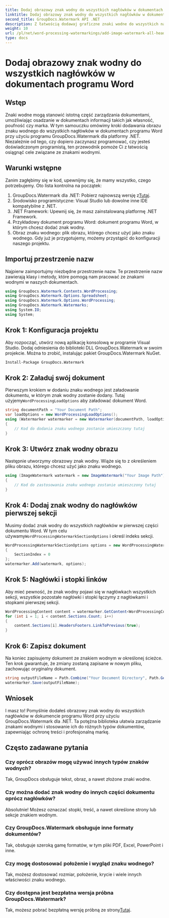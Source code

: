 ```yaml
---
title: Dodaj obrazowy znak wodny do wszystkich nagłówków w dokumentach programu Word
linktitle: Dodaj obrazowy znak wodny do wszystkich nagłówków w dokumentach programu Word
second_title: GroupDocs.Watermark API .NET
description: Z łatwością dodawaj graficzne znaki wodne do wszystkich nagłówków w dokumentach programu Word za pomocą GroupDocs.Watermark dla .NET. Postępuj zgodnie z naszym przewodnikiem krok po kroku ze szczegółowymi przykładami kodu.
weight: 10
url: /pl/net/word-processing-watermarkings/add-image-watermark-all-headers-word-docs/
type: docs
---
```

# Dodaj obrazowy znak wodny do wszystkich nagłówków w dokumentach programu Word

## Wstęp
Znaki wodne mogą stanowić istotną część zarządzania dokumentami, umożliwiając osadzanie w dokumentach informacji takich jak własność, poufność czy marka. W tym samouczku omówimy kroki dodawania obrazu znaku wodnego do wszystkich nagłówków w dokumentach programu Word przy użyciu programu GroupDocs.Watermark dla platformy .NET. Niezależnie od tego, czy dopiero zaczynasz programować, czy jesteś doświadczonym programistą, ten przewodnik pomoże Ci z łatwością osiągnąć cele związane ze znakami wodnymi.
## Warunki wstępne
Zanim zagłębimy się w kod, upewnijmy się, że mamy wszystko, czego potrzebujemy. Oto lista kontrolna na początek:
1.  GroupDocs.Watermark dla .NET: Pobierz najnowszą wersję z[Tutaj](https://releases.groupdocs.com/Watermark/net/).
2. Środowisko programistyczne: Visual Studio lub dowolne inne IDE kompatybilne z .NET.
3. .NET Framework: Upewnij się, że masz zainstalowaną platformę .NET Framework.
4. Przykładowy dokument programu Word: dokument programu Word, w którym chcesz dodać znak wodny.
5. Obraz znaku wodnego: plik obrazu, którego chcesz użyć jako znaku wodnego.
Gdy już je przygotujemy, możemy przystąpić do konfiguracji naszego projektu.
## Importuj przestrzenie nazw
Najpierw zaimportujmy niezbędne przestrzenie nazw. Te przestrzenie nazw zawierają klasy i metody, które pomogą nam pracować ze znakami wodnymi w naszych dokumentach.
```csharp
using GroupDocs.Watermark.Contents.WordProcessing;
using GroupDocs.Watermark.Options.Spreadsheet;
using GroupDocs.Watermark.Options.WordProcessing;
using GroupDocs.Watermark.Watermarks;
using System.IO;
using System;
```
## Krok 1: Konfiguracja projektu
Aby rozpocząć, utwórz nową aplikację konsolową w programie Visual Studio. Dodaj odniesienia do biblioteki DLL GroupDocs.Watermark w swoim projekcie. Można to zrobić, instalując pakiet GroupDocs.Watermark NuGet.
```bash
Install-Package GroupDocs.Watermark
```
## Krok 2: Załaduj swój dokument
 Pierwszym krokiem w dodaniu znaku wodnego jest załadowanie dokumentu, w którym znak wodny zostanie dodany. Tutaj użyjemy`WordProcessingLoadOptions` aby załadować dokument Word.
```csharp
string documentPath = "Your Document Path";
var loadOptions = new WordProcessingLoadOptions();
using (Watermarker watermarker = new Watermarker(documentPath, loadOptions))
{
    // Kod do dodania znaku wodnego zostanie umieszczony tutaj
}
```
## Krok 3: Utwórz znak wodny obrazu
Następnie utworzymy obrazowy znak wodny. Wiąże się to z określeniem pliku obrazu, którego chcesz użyć jako znaku wodnego.
```csharp
using (ImageWatermark watermark = new ImageWatermark("Your Image Path"))
{
    // Kod do zastosowania znaku wodnego zostanie umieszczony tutaj
}
```
## Krok 4: Dodaj znak wodny do nagłówków pierwszej sekcji
 Musimy dodać znak wodny do wszystkich nagłówków w pierwszej części dokumentu Word. W tym celu używamy`WordProcessingWatermarkSectionOptions` i określ indeks sekcji.
```csharp
WordProcessingWatermarkSectionOptions options = new WordProcessingWatermarkSectionOptions
{
    SectionIndex = 0
};
watermarker.Add(watermark, options);
```
## Krok 5: Nagłówki i stopki linków
Aby mieć pewność, że znak wodny pojawi się w nagłówkach wszystkich sekcji, wszystkie pozostałe nagłówki i stopki łączymy z nagłówkami i stopkami pierwszej sekcji.
```csharp
WordProcessingContent content = watermarker.GetContent<WordProcessingContent>();
for (int i = 1; i < content.Sections.Count; i++)
{
    content.Sections[i].HeadersFooters.LinkToPrevious(true);
}
```
## Krok 6: Zapisz dokument
Na koniec zapisujemy dokument ze znakiem wodnym w określonej ścieżce. Ten krok gwarantuje, że zmiany zostaną zapisane w nowym pliku, zachowując oryginalny dokument.
```csharp
string outputFileName = Path.Combine("Your Document Directory", Path.GetFileName(documentPath));
watermarker.Save(outputFileName);
```
## Wniosek
I masz to! Pomyślnie dodałeś obrazowy znak wodny do wszystkich nagłówków w dokumencie programu Word przy użyciu GroupDocs.Watermark dla .NET. Ta potężna biblioteka ułatwia zarządzanie znakami wodnymi i stosowanie ich do różnych typów dokumentów, zapewniając ochronę treści i profesjonalną markę.
## Często zadawane pytania
### Czy oprócz obrazów mogę używać innych typów znaków wodnych?
Tak, GroupDocs obsługuje tekst, obraz, a nawet złożone znaki wodne.
### Czy można dodać znak wodny do innych części dokumentu oprócz nagłówków?
Absolutnie! Możesz oznaczać stopki, treść, a nawet określone strony lub sekcje znakiem wodnym.
### Czy GroupDocs.Watermark obsługuje inne formaty dokumentów?
Tak, obsługuje szeroką gamę formatów, w tym pliki PDF, Excel, PowerPoint i inne.
### Czy mogę dostosować położenie i wygląd znaku wodnego?
Tak, możesz dostosować rozmiar, położenie, krycie i wiele innych właściwości znaku wodnego.
### Czy dostępna jest bezpłatna wersja próbna GroupDocs.Watermark?
 Tak, możesz pobrać bezpłatną wersję próbną ze strony[Tutaj](https://releases.groupdocs.com/).